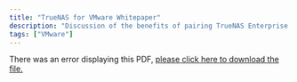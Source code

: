 ```yaml
---
title: "TrueNAS for VMware Whitepaper"
description: "Discussion of the benefits of pairing TrueNAS Enterprise with VMware solutions."
tags: ["VMware"]
---
```


<object data="https://truenas.com/docs/files/TrueNASforVMware1.1.pdf" type="application/pdf" width="95%" height="1000">
There was an error displaying this PDF, <a href="https://truenas.com/docs/files/TrueNASforVMware1.2.pdf">please click here to download the file.</a>
</object>
